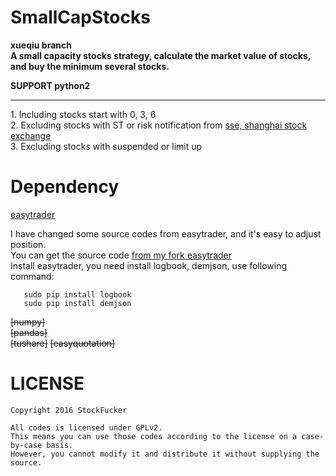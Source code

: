SmallCapStocks
==========
**xueqiu branch**                 
**A small capacity stocks strategy, calculate the market value of stocks, and buy the minimum several stocks.**                 
        
**SUPPORT python2**
_________________
    
1\. Including stocks start with 0, 3, 6           
2\. Excluding stocks with ST or risk notification from [sse, shanghai stock exchange](http://www.sse.com.cn/disclosure/listedinfo/riskplate/list/)                   
3\. Excluding stocks with suspended or limit up                      
       
      
Dependency
===============
[easytrader](https://github.com/shidenggui/easytrader)         

I have changed some source codes from easytrader, and it's easy to adjust position.          
You can get the source code [from my fork easytrader](https://github.com/xdbaqiao/easytrader)                 
Install easytrader, you need install logbook, demjson, use following command:         
       
       sudo pip install logbook         
       sudo pip install demjson
      
<del>[numpy]</del>      
<del>[pandas]</del>         
<del>[tushare]</del>
<del>[easyquotation]</del>       
                
        
LICENSE       
============
    Copyright 2016 StockFucker            
    
    All codes is licensed under GPLv2.             
    This means you can use those codes according to the license on a case-by-case basis.         
    However, you cannot modify it and distribute it without supplying the source.                
